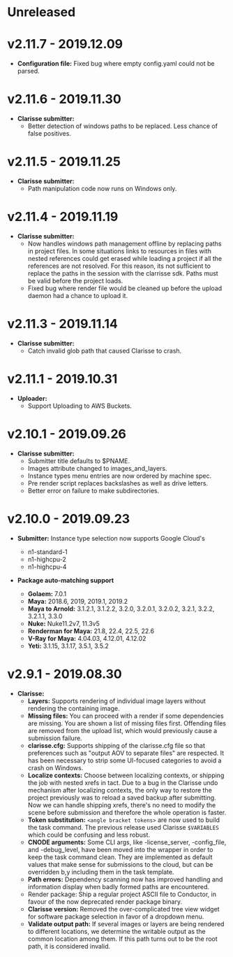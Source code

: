 # Unreleased

# v2.11.7 -  2019.12.09

* **Configuration file:** Fixed bug where empty config.yaml could not be parsed.

# v2.11.6 -  2019.11.30

* **Clarisse submitter:** 
  * Better detection of windows paths to be replaced. Less chance of false positives.

# v2.11.5 -  2019.11.25

* **Clarisse submitter:** 
  * Path manipulation code now runs on Windows only.

# v2.11.4 -  2019.11.19

* **Clarisse submitter:** 
  * Now handles windows path management offline by replacing paths in project files. In some situations links to resources in files with nested references could get erased while loading a project if all the references are not resolved. For this reason, its not sufficient to replace the paths in the session with the clarrisse sdk. Paths must be valid before the project loads. 
  * Fixed bug where render file would be cleaned up before the upload daemon had a chance to upload it.

# v2.11.3  -  2019.11.14

* **Clarisse submitter:**
  * Catch invalid glob path that caused Clarisse to crash.

# v2.11.1  -  2019.10.31

* **Uploader:**
    * Support Uploading to AWS Buckets.

# v2.10.1  -  2019.09.26

* **Clarisse submitter:**
  * Submitter title defaults to $PNAME.
  * Images attribute changed to images_and_layers.
  * Instance types menu entries are now ordered by machine spec.
  * Pre render script replaces backslashes as well as drive letters.
  * Better error on failure to make subdirectories.

# v2.10.0  -  2019.09.23

* **Submitter:** Instance type selection now supports Google Cloud's
    * n1-standard-1
    * n1-highcpu-2
    * n1-highcpu-4

* **Package auto-matching support**
  * **Golaem:** 7.0.1
  * **Maya:** 2018.6, 2019, 2019.1, 2019.2
  * **Maya to Arnold:** 3.1.2.1, 3.1.2.2, 3.2.0, 3.2.0.1, 3.2.0.2, 3.2.1, 3.2.2, 3.2.1.1, 3.3.0
  * **Nuke:** Nuke11.2v7, 11.3v5
  * **Renderman for Maya:** 21.8, 22.4, 22.5, 22.6
  * **V-Ray for Maya:** 4.04.03, 4.12.01, 4.12.02
  * **Yeti:** 3.1.15, 3.1.17, 3.5.1, 3.5.2

# v2.9.1  -  2019.08.30

* **Clarisse:**
  * **Layers:** Supports rendering of individual image layers without rendering the containing image.
  * **Missing files:** You can proceed with a render if some dependencies are missing. You are shown a list of missing files first. Offending files are removed from the upload list, which would previously cause a submission failure.
  * **clarisse.cfg:** Supports shipping of the clarisse.cfg file so that preferences such as "output AOV to separate files" are respected. It has been necessary to strip some UI-focused categories to avoid a crash on Windows.
  * **Localize contexts:** Choose between localizing contexts, or shipping the job with nested xrefs in tact. Due to a bug in the Clarisse undo mechanism after localizing contexts, the only way to restore the project previously was to reload a saved backup after submitting. Now we can handle shipping xrefs, there's no need to modify the scene before submission and therefore the whole operation is faster.
  * **Token substitution:** `<angle bracket tokens>` are now used to build the task command. The previous release used Clarisse `$VARIABLES` which could be confusing and less robust.
  * **CNODE arguments:** Some CLI args, like -license_server, -config_file, and -debug_level, have been moved into the wrapper in order to keep the task command clean. They are implemented as default values that make sense for submissions to the cloud, but can be overridden b,y including them in the task template.
  * **Path errors:** Dependency scanning now has improved handling and information display when badly formed paths are encountered.
  * Render package: Ship a regular project ASCII file to Conductor, in favour of the now deprecated render package binary.
  * **Clarisse version:**  Removed the over-complicated tree view widget for software package selection in favor of a dropdown menu.
  * **Validate output path:**  If several images or layers are being rendered to different locations, we determine the writable output as the common location among them. If this path turns out to be the root path, it is considered invalid.
